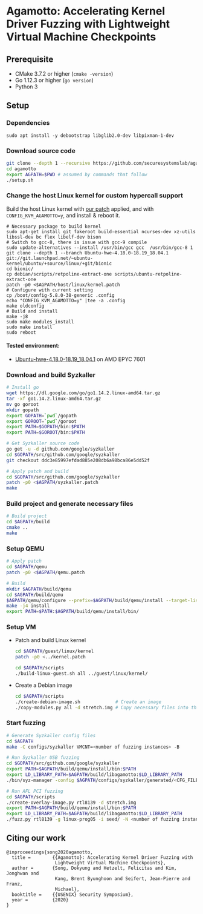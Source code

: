 # Agamotto: Accelerating Kernel Driver Fuzzing with Lightweight Virtual Machine Checkpoints

## Prerequisite

- CMake 3.7.2 or higher (`cmake -version`)
- Go 1.12.3 or higher (`go version`)
- Python 3


## Setup

### Dependencies
```
sudo apt install -y debootstrap libglib2.0-dev libpixman-1-dev
```

### Download source code

```bash
git clone --depth 1 --recursive https://github.com/securesystemslab/agamotto.git
cd agamotto
export AGPATH=$PWD # assumed by commands that follow
./setup.sh
```


### Change the host Linux kernel for custom hypercall support

Build the host Linux kernel with [our patch](host/linux/kernel.patch) applied, and with `CONFIG_KVM_AGAMOTTO=y`, and install & reboot it.
```
# Necessary package to build kernel
sudo apt-get install git fakeroot build-essential ncurses-dev xz-utils libssl-dev bc flex libelf-dev bison
# Switch to gcc-8, there is issue with gcc-9 compile
sudo update-alternatives --install /usr/bin/gcc gcc  /usr/bin/gcc-8 1
git clone --depth 1 --branch Ubuntu-hwe-4.18.0-18.19_18.04.1 git://git.launchpad.net/~ubuntu-kernel/ubuntu/+source/linux/+git/bionic
cd bionic/
cp debian/scripts/retpoline-extract-one scripts/ubuntu-retpoline-extract-one
patch -p0 <$AGPATH/host/linux/kernel.patch
# Configure with current setting
cp /boot/config-5.8.0-38-generic .config
echo "CONFIG_KVM_AGAMOTTO=y" |tee -a .config
make oldconfig
# Build and install
make -j8
sudo make modules_install
sudo make install
sudo reboot
```

#### Tested environment:
- [Ubuntu-hwe-4.18.0-18.19_18.04.1](https://git.launchpad.net/~ubuntu-kernel/ubuntu/+source/linux/+git/bionic) on AMD EPYC 7601


### Download and build Syzkaller

```bash
# Install go
wget https://dl.google.com/go/go1.14.2.linux-amd64.tar.gz
tar -xf go1.14.2.linux-amd64.tar.gz
mv go goroot
mkdir gopath
export GOPATH=`pwd`/gopath
export GOROOT=`pwd`/goroot
export PATH=$GOPATH/bin:$PATH
export PATH=$GOROOT/bin:$PATH

# Get Syzkaller source code
go get -u -d github.com/google/syzkaller
cd $GOPATH/src/github.com/google/syzkaller
git checkout ddc3e85997efdad885e208db6a98bca86e5dd52f

# Apply patch and build
cd $GOPATH/src/github.com/google/syzkaller
patch -p0 <$AGPATH/syzkaller.patch
make
```


### Build project and generate necessary files

```bash
# Build project
cd $AGPATH/build
cmake ..
make
```


### Setup QEMU

```bash
# Apply patch
cd $AGPATH/qemu
patch -p0 <$AGPATH/qemu.patch

# Build
mkdir $AGPATH/build/qemu
cd $AGPATH/build/qemu
$AGPATH/qemu/configure --prefix=$AGPATH/build/qemu/install --target-list=x86_64-softmmu --with-agamotto=$AGPATH/build/libagamotto --enable-debug
make -j4 install
export PATH=$PATH:$AGPATH/build/qemu/install/bin/
```


### Setup VM

- Patch and build Linux kernel
  ```bash
  cd $AGPATH/guest/linux/kernel
  patch -p0 <../kernel.patch
  ```

  ```bash
  cd $AGPATH/scripts
  ./build-linux-guest.sh all ../guest/linux/kernel/
  ```

- Create a Debian image
  ```bash
  cd $AGPATH/scripts
  ./create-debian-image.sh             # Create an image
  ./copy-modules.py all -d stretch.img # Copy necessary files into the image
  ```


### Start fuzzing

```bash
# Generate Syzkaller config files
cd $AGPATH
make -C configs/syzkaller VMCNT=<number of fuzzing instances> -B

# Run Syzkaller USB fuzzing
cd $GOPATH/src/github.com/google/syzkaller
export PATH=$AGPATH/build/qemu/install/bin:$PATH
export LD_LIBRARY_PATH=$AGPATH/build/libagamotto:$LD_LIBRARY_PATH
./bin/syz-manager -config $AGPATH/configs/syzkaller/generated/<CFG_FILE>.cfg
```

```bash
# Run AFL PCI fuzzing
cd $AGPATH/scripts
./create-overlay-image.py rtl8139 -d stretch.img
export PATH=$AGPATH/build/qemu/install/bin:$PATH
export LD_LIBRARY_PATH=$AGPATH/build/libagamotto:$LD_LIBRARY_PATH
./fuzz.py rtl8139 -g linux-prog05 -i seed/ -N <number of fuzzing instances>
```

## Citing our work

```
@inproceedings{song2020agamotto,
  title =        {{Agamotto}: Accelerating Kernel Driver Fuzzing with
                  Lightweight Virtual Machine Checkpoints},
  author =       {Song, Dokyung and Hetzelt, Felicitas and Kim, Jonghwan and
                  Kang, Brent Byunghoon and Seifert, Jean-Pierre and Franz,
                  Michael},
  booktitle =    {{USENIX} Security Symposium},
  year =         {2020}
}
```
